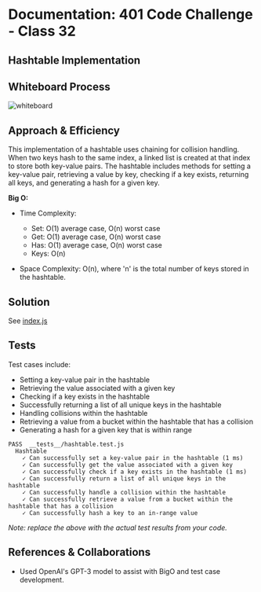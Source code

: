 # Documentation: 401 Code Challenge - Class 32

## Hashtable Implementation

## Whiteboard Process

![whiteboard](./whiteboard-32.png)

## Approach & Efficiency

This implementation of a hashtable uses chaining for collision handling. When two keys hash to the same index, a linked list is created at that index to store both key-value pairs. The hashtable includes methods for setting a key-value pair, retrieving a value by key, checking if a key exists, returning all keys, and generating a hash for a given key.

**Big O:**

- Time Complexity:
  - Set: O(1) average case, O(n) worst case
  - Get: O(1) average case, O(n) worst case
  - Has: O(1) average case, O(n) worst case
  - Keys: O(n)

- Space Complexity: O(n), where 'n' is the total number of keys stored in the hashtable.

## Solution

See [index.js](401-challenges/class-30/index.js)

## Tests

Test cases include:

- Setting a key-value pair in the hashtable
- Retrieving the value associated with a given key
- Checking if a key exists in the hashtable
- Successfully returning a list of all unique keys in the hashtable
- Handling collisions within the hashtable
- Retrieving a value from a bucket within the hashtable that has a collision
- Generating a hash for a given key that is within range

```
PASS  __tests__/hashtable.test.js
  Hashtable
    ✓ Can successfully set a key-value pair in the hashtable (1 ms)
    ✓ Can successfully get the value associated with a given key
    ✓ Can successfully check if a key exists in the hashtable (1 ms)
    ✓ Can successfully return a list of all unique keys in the hashtable
    ✓ Can successfully handle a collision within the hashtable
    ✓ Can successfully retrieve a value from a bucket within the hashtable that has a collision
    ✓ Can successfully hash a key to an in-range value
```

*Note: replace the above with the actual test results from your code.*

## References & Collaborations

- Used OpenAI's GPT-3 model to assist with BigO and test case development.
